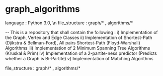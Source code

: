 # graph_algorithms
language : Python 3.0, \n
file_structure : graph/* , algorithms/*

-- This is a repository that shall contain the following :
i) Implementation of the Graph, Vertex and Edge Classes
ii) Implementation of Shortest-Path (Djikstra & Bellman-Ford), All pairs Shortest-Path (Floyd-Warshall) Algorithms
iii) Implementation of 2 Minimum Spanning Tree Algorithms (Kruskal & Prim)
iv) Implementation of a 2-partite-ness predictor (Predicts whether a Graph is Bi-Partite)
v) Implementation of Matching Algorithms


file_structure : graph/* , algorithms/*
